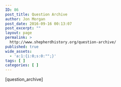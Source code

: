 ```yaml
---
ID: 86
post_title: Question Archive
author: Jon Morgan
post_date: 2016-09-16 00:13:07
post_excerpt: ""
layout: page
permalink: >
  http://www.shepherdhistory.org/question-archive/
published: true
wide_assets:
  - 'a:1:{i:0;s:0:"";}'
tags: [ ]
categories: [ ]
---
```

[question_archive]